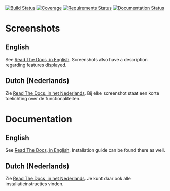 [![Build Status](https://travis-ci.org/dennissiemensma/dsmr-reader.svg?branch=master)](https://travis-ci.org/dennissiemensma/dsmr-reader)
[![Coverage](https://codecov.io/github/dennissiemensma/dsmr-reader/coverage.svg?branch=master)](https://codecov.io/github/dennissiemensma/dsmr-reader?branch=master)
[![Requirements Status](https://requires.io/github/dennissiemensma/dsmr-reader/requirements.svg?branch=master)](https://requires.io/github/dennissiemensma/dsmr-reader/requirements/?branch=master)
[![Documentation Status](http://readthedocs.org/projects/dsmr-reader/badge/?version=latest)](http://dsmr-reader.readthedocs.org/en/latest/?badge=latest)


# Screenshots

## English
See [Read The Docs, in English](http://dsmr-reader.readthedocs.org/en/latest/screenshots.html). Screenshots also have a description regarding features displayed. 

## Dutch (Nederlands)
Zie [Read The Docs, in het Nederlands](http://dsmr-reader.readthedocs.org/nl/latest/screenshots.html). Bij elke screenshot staat een korte toelichting over de functionaliteiten.


# Documentation

## English
See [Read The Docs, in English](http://dsmr-reader.readthedocs.org/en/latest/). Installation guide can be found there as well.

## Dutch (Nederlands)
Zie [Read The Docs, in het Nederlands](http://dsmr-reader.readthedocs.org/nl/latest/). Je kunt daar ook alle installatieinstructies vinden.

